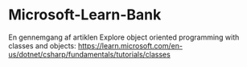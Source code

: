 # Microsoft-Learn-Bank
En gennemgang af artiklen Explore object oriented programming with classes and objects: https://learn.microsoft.com/en-us/dotnet/csharp/fundamentals/tutorials/classes
